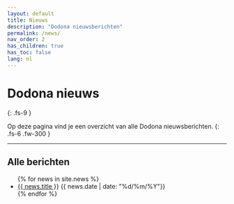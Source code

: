 ```yaml
---
layout: default
title: Nieuws
description: "Dodona nieuwsberichten"
permalink: /news/
nav_order: 2
has_children: true
has_toc: false
lang: nl
---
```


# Dodona nieuws
{: .fs-9 }

Op deze pagina vind je een overzicht van alle Dodona nieuwsberichten.
{: .fs-6 .fw-300 }

--- 

## Alle berichten

<ul class='news-overview'>
{% for news in site.news %}
  <li>
    <article>
      <a href="{{ news.url }}">{{ news.title }}</a>
      <time class='news-date'>{{ news.date | date: "%d/%m/%Y"}}</time>
    </article>
  </li>
{% endfor %}
</ul>